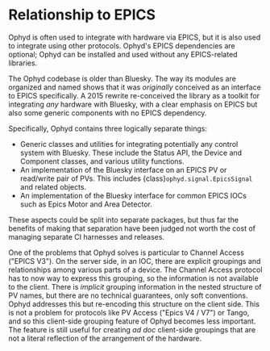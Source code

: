 # Relationship to EPICS

Ophyd is often used to integrate with hardware via EPICS, but it is
also used to integrate using other protocols. Ophyd's EPICS dependencies are
optional; Ophyd can be installed and used without any EPICS-related libraries.

The Ophyd codebase is older than Bluesky. The way its modules are organized
and named shows that it was *originally* conceived as an interface to EPICS
specifically. A 2015 rewrite re-conceived the library as a toolkit for
integrating *any* hardware with Bluesky, with a clear emphasis on EPICS but
also some generic components with no EPICS dependency.

Specifically, Ophyd contains three logically separate things:

* Generic classes and utilities for integrating potentially any control
  system with Bluesky. These include the Status API, the Device and Component
  classes, and various utility functions.
* An implementation of the Bluesky interface on an EPICS PV or read/write pair
  of PVs. This includes {class}`ophyd.signal.EpicsSignal` and related objects.
* An implementation of the Bluesky interface for common EPICS IOCs such as
  Epics Motor and Area Detector.

These aspects could be split into separate packages, but thus far the benefits
of making that separation have been judged not worth the cost of managing
separate CI harnesses and releases.

One of the problems that Ophyd solves is particular to Channel Access ("EPICS
V3"). On the server side, in an IOC, there are explicit groupings and
relationships among various parts of a device. The Channel Access protocol
has to now way to express this grouping, so the information is not available
to the client. There is *implicit* grouping information in the nested structure
of PV names, but there are no technical guarantees, only soft conventions.
Ophyd addresses this but re-encoding this structure on the client side.
This is not a problem for protocols like PV Access ("Epics V4 / V7") or Tango,
and so this client-side grouping feature of Ophyd becomes less important. The
feature is still useful for creating *ad doc* client-side groupings that are not
a literal reflection of the arrangement of the hardware.